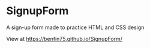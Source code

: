 # SignupForm
A sign-up form made to practice HTML and CSS design

View at https://benfin75.github.io/SignupForm/
